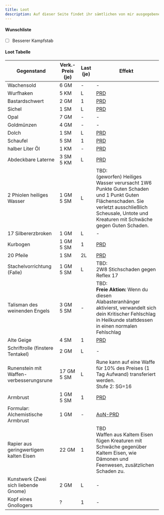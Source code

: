 ```yaml
---
title: Loot
description: Auf dieser Seite findet ihr sämtlichen von mir ausgegebenen Loot. Sollte ich was vergessen haben --> Push request
---
```


#### Wunschliste

- [ ] Besserer Kampfstab

#### Loot Tabelle

| Gegenstand                            | Verk.-Preis (je) | Last (je) | Effekt |
| ------------------------------------- | --------- | ------------ | ------ |
| Wachensold                            | 6 GM | -            | -      |
| Wurfhaken                             | 5 KM | L | [PRD](https://prd.pathfinder2.de/doku.php?id=gegenstand&name=Wurfhaken) |
| Bastardschwert                        | 2 GM | 1 | [PRD](https://prd.pathfinder2.de/doku.php?id=gegenstand&name=Bastardschwert) |
| Sichel                                | 1 SM | L | [PRD](https://prd.pathfinder2.de/doku.php?id=gegenstand&name=Sichel) |
| Opal                                  | 7 GM      | - | - |
| Goldmünzen                            | 4 GM      | -            | -      |
| Dolch                                 | 1 SM | L | [PRD](https://prd.pathfinder2.de/doku.php?id=gegenstand&name=Dolch) |
| Schaufel                              | 5 SM | 1 | [PRD](https://prd.pathfinder2.de/doku.php?id=gegenstand&name=Werkzeug%C2%A7komma;%20Gro%C3%9Fes&s[]=Schaufel) |
| halber Liter Öl                       | 1 KM | - | [PRD](https://prd.pathfinder2.de/doku.php?id=gegenstand&name=%C3%96l%20(halber%20Liter)) |
| Abdeckbare Laterne                   | 3 SM 5 KM | L | [PRD](https://prd.pathfinder2.de/doku.php?id=gegenstand&name=Laterne%C2%A7komma;%20Abdeckbare&s[]=Laterne) |
| 2 Phiolen heiliges Wasser             | 1 GM 5 SM | L | TBD:<br /> (geworfen) Heiliges Wasser verursacht 1W6 Punkte Guten Schaden und 1 Punkt Guten Flächenschaden. Sie verletzt ausschließlich Scheusale, Untote und Kreaturen mit Schwäche gegen Guten Schaden. |
| 17 Silbererzbroken                    | 1 GM      | L            | -      |
| Kurbogen                              | 1 GM  5 SM | 1 | [PRD](https://prd.pathfinder2.de/doku.php?id=gegenstand&name=Kurzbogen) |
| 20 Pfeile                             | 1 SM | 2L | [PRD](https://prd.pathfinder2.de/doku.php?id=gegenstand&name=Pfeile) |
| Stachelvorrichtung (Falle)            | 1 GM 5 SM | L | TBD:<br />2W8 Stichschaden gegen Reflex 17 |
| Talisman des weinenden Engels         | 3 GM  5 SM | - | TBD:<br />**Freie Aktion:** Wenn du diesen Alabasteranhänger aktivierst, verwandelt sich dein Kritischer Fehlschlag in Heilkunde stattdessen in einen normalen Fehlschlag |
| Alte Geige                            | 4 SM     | 1 | [PRD](https://prd.pathfinder2.de/doku.php?id=gegenstand&name=Musikinstrument%C2%A7komma;%20Tragbar) |
| Schriftrolle (finstere Tentakel)      | 2 GM | L | - |
| Runenstein mit Waffen-verbesserungsrune | 17 GM 5 SM | L | Rune kann auf eine Waffe für 10%  des Preises (1 Tag Aufwand) transferiert werden.  <br />Stufe 2: SG=16 |
| Armbrust | 1 GM  5 SM | 1 | [PRD](https://prd.pathfinder2.de/doku.php?id=gegenstand&name=Armbrust) |
| Formular: Alchemistische Armbrust | 1 GM | - | [AoN-PRD](https://2e.aonprd.com/Weapons.aspx?ID=118) |
| Rapier aus geringwertigem kalten Eisen | 22 GM | 1 | TBD<br />Waffen aus Kaltem Eisen fügen Kreaturen mit Schwäche gegenüber Kaltem Eisen, wie Dämonen und Feenwesen, zusätzlichen Schaden zu. |
| Kunstwerk (Zwei sich liebende Gnome) | 2 GM | L | - |
| Kopf eines Gnollogers | ? | 1 | - |
